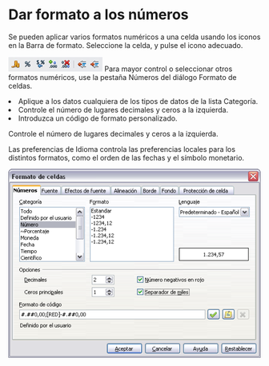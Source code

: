 
# Dar formato a los números

Se pueden aplicar varios formatos numéricos a una celda usando los iconos en la Barra de formato. Seleccione la celda, y pulse el icono adecuado.

![](img/FormatoNumeros.png)
Para mayor control o seleccionar otros formatos numéricos, use la pestaña Números del diálogo Formato de celdas.

<li>
Aplique a los datos cualquiera de los tipos de datos de la lista Categoría.
</li>
<li>
Controle el número de lugares decimales y ceros a la izquierda.
</li>
<li>
Introduzca un código de formato personalizado.
</li>

Controle el número de lugares decimales y ceros a la izquierda.

Las preferencias de Idioma controla las preferencias locales para los distintos formatos, como el orden de las fechas y el símbolo monetario.

![](img/FormatoNumeros1.png)
